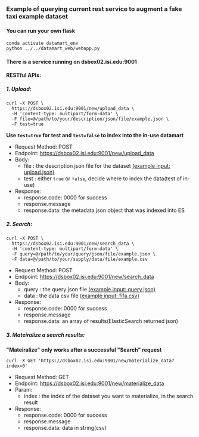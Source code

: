 ### Example of querying current rest service to augment a fake taxi example dataset

#### You can run your own flask
```commandline
conda activate datamart_env
python ../../datamart_web/webapp.py
```

#### There is a service running on dsbox02.isi.edu:9001

#### RESTful APIs:
##### 1. Upload:
```angular2html
curl -X POST \
  https://dsbox02.isi.edu:9001/new/upload_data \
  -H 'content-type: multipart/form-data' \
  -F file=@/path/to/your/description/json/file/example.json \
  -F test=true
```
**Use `test=true` for test and `test=false` to index into the in-use datamart**
- Request Method: POST
- Endpoint: https://dsbox02.isi.edu:9001/new/upload_data
- Body: 
    - file : the description json file for the dataset [(example input: upload.json)](upload.json)
    - test : either `true` or `false`, decide where to index the data(test of in-use)
- Response:
    - response.code: 0000 for success
    - response.message
    - response.data: the metadata json object that was indexed into ES
    
##### 2. Search:
```angular2html
curl -X POST \
  https://dsbox02.isi.edu:9001/new/search_data \
  -H 'content-type: multipart/form-data' \
  -F query=@/path/to/your/query/json/file/example.json \
  -F data=@/path/to/your/supply/data/file/example.csv
```
- Request Method: POST
- Endpoint: https://dsbox02.isi.edu:9001/new/search_data
- Body: 
    - query : the query json file [(example input: query.json)](query.json)
    - data : the data csv file [(example input: fifa.csv)](fifa.csv)
- Response:
    - response.code: 0000 for success
    - response.message
    - response.data: an array of results(ElasticSearch returned json)
    
    
##### 3. Mateiralize a search results:
**"Mateiralize" only works after a successful "Search" request**
```angular2html
curl -X GET 'https://dsbox02.isi.edu:9001/new/materialize_data?index=0' 
```
- Request Method: GET
- Endpoint: https://dsbox02.isi.edu:9001/new/materialize_data
- Param: 
    - index :  the index of the dataset you want to materialize, in the search result
- Response:
    - response.code: 0000 for success
    - response.message
    - response.data: data in string(csv)

